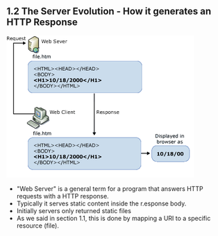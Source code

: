 ## 1.2 The Server Evolution - How it generates an HTTP Response

![response overview](static/static-file-response.gif)

- "Web Server" is a general term for a program that answers HTTP requests with a HTTP response.
- Typically it serves static content inside the r.esponse body.
- Initially servers only returned static files
- As we said in section 1.1, this is done by mapping a URI to a specific resource (file).
